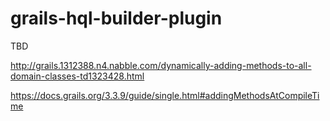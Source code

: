 # grails-hql-builder-plugin

TBD

http://grails.1312388.n4.nabble.com/dynamically-adding-methods-to-all-domain-classes-td1323428.html

https://docs.grails.org/3.3.9/guide/single.html#addingMethodsAtCompileTime